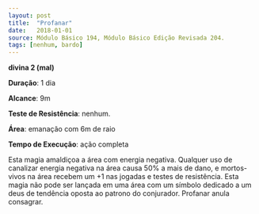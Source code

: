 ```yaml
---
layout: post
title:  "Profanar"
date:   2018-01-01
source: Módulo Básico 194, Módulo Básico Edição Revisada 204.
tags: [nenhum, bardo]
---
```


**divina 2 (mal)**

**Duração**: 1 dia

**Alcance**: 9m

**Teste de Resistência**: nenhum.

**Área**: emanação com 6m de raio

**Tempo de Execução**: ação completa

Esta magia amaldiçoa a área com energia negativa. Qualquer uso de canalizar energia negativa na área causa 50% a mais de dano, e mortos-vivos na área recebem um +1 nas jogadas e testes de resistência. Esta magia não pode ser lançada em uma área com um símbolo dedicado a um deus de tendência oposta ao patrono do conjurador.
Profanar anula consagrar.
